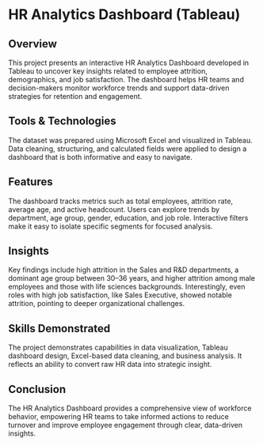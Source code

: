 # HR Analytics Dashboard (Tableau)

## Overview

This project presents an interactive HR Analytics Dashboard developed in Tableau to uncover key insights related to employee attrition, demographics, and job satisfaction. The dashboard helps HR teams and decision-makers monitor workforce trends and support data-driven strategies for retention and engagement.

## Tools & Technologies

The dataset was prepared using Microsoft Excel and visualized in Tableau. Data cleaning, structuring, and calculated fields were applied to design a dashboard that is both informative and easy to navigate.

## Features

The dashboard tracks metrics such as total employees, attrition rate, average age, and active headcount. Users can explore trends by department, age group, gender, education, and job role. Interactive filters make it easy to isolate specific segments for focused analysis.

## Insights

Key findings include high attrition in the Sales and R&D departments, a dominant age group between 30–36 years, and higher attrition among male employees and those with life sciences backgrounds. Interestingly, even roles with high job satisfaction, like Sales Executive, showed notable attrition, pointing to deeper organizational challenges.

## Skills Demonstrated

The project demonstrates capabilities in data visualization, Tableau dashboard design, Excel-based data cleaning, and business analysis. It reflects an ability to convert raw HR data into strategic insight.

## Conclusion

The HR Analytics Dashboard provides a comprehensive view of workforce behavior, empowering HR teams to take informed actions to reduce turnover and improve employee engagement through clear, data-driven insights.
